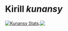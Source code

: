 # Kirill _kunansy_

<a href="https://github.com/anuraghazra/github-readme-stats">
<img align="center" src="https://ggithub-readme-stats-nu-henna.vercel.app/api?username=kunansy&count_private=true&show_icons=true&theme=tokyonight" alt="Kunansy Stats" />
</a>
<a href="https://github.com/anuraghazra/github-readme-stats">
<img align="center" src="https://github-readme-stats-nu-henna.vercel.app/api/top-langs/?username=kunansy&layout=demo&theme=tokyonight&count_private=true&langs_count=10&hide=css,html,jupyternotebook" />
</a>
